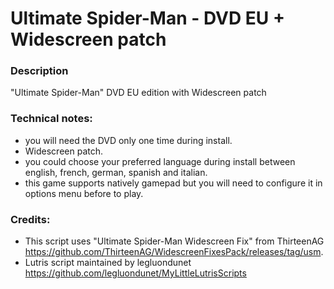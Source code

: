 # Ultimate Spider-Man - DVD EU + Widescreen patch
### Description
"Ultimate Spider-Man" DVD EU edition with Widescreen patch
### Technical notes:
- you will need the DVD only one time during install.
- Widescreen patch.
- you could choose your preferred language during install between english, french, german, spanish and italian.
- this game supports natively gamepad but you will need to configure it in options menu before to play.
### Credits:
- This script uses "Ultimate Spider-Man Widescreen Fix" from ThirteenAG https://github.com/ThirteenAG/WidescreenFixesPack/releases/tag/usm.
- Lutris script maintained by legluondunet https://github.com/legluondunet/MyLittleLutrisScripts
